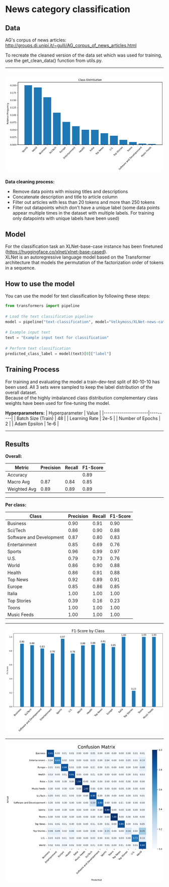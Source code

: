 # News category classification

## Data
AG's corpus of news articles: http://groups.di.unipi.it/~gulli/AG_corpus_of_news_articles.html  
  
To recreate the cleaned version of the data set which was used for training, use the get_clean_data() function from utils.py.  
  
---
![Plot](plots/class_distribution.png)  
---
  
**Data cleaning process:**
- Remove data points with missing titles and descriptions
- Concatenate description and title to article column
- Filter out articles with less than 20 tokens and more than 250 tokens
- Filter out datapoints which don't have a unique label (some data points appear multiple times in the dataset with multiple labels. For training only datapoints with unique labels have been used)

## Model
For the classification task an XLNet-base-case instance has been finetuned (https://huggingface.co/xlnet/xlnet-base-cased).  
XLNet is an autoregressive language model based on the Transformer architecture that models the permutation of the factorization order of tokens in a sequence.  

## How to use the model

You can use the model for text classification by following these steps:

```python
from transformers import pipeline

# Load the text classification pipeline
model = pipeline("text-classification", model="Velkymoss/XLNet-news-category-classifier", tokenizer="Velkymoss/XLNet-news-category-classifier")

# Example input text
text = "Example input text for classification"

# Perform text classification
predicted_class_label = model(text)[0]["label"] 
```


## Training Process
For training and evaluating the model a train-dev-test split of 80-10-10 has been used.
All 3 sets were sampled to keep the label distribution of the overall dataset.  
Because of the highly imbalanced class distribution complementary class weights have been used for fine-tuning the model.  
  
**Hyperparameters:**
| Hyperparameter       | Value   |
|----------------------|---------|
| Batch Size (Train)   | 48      |
| Learning Rate        | 2e-5    |
| Number of Epochs     | 2       |
| Adam Epsilon         | 1e-6    |  
  
  ---
  
## Results

**Overall:**

| Metric        | Precision | Recall | F1-Score |
|---------------|-----------|--------|----------|
| Accuracy      |           |        |   0.89   |
| Macro Avg     |   0.87    |  0.84  |   0.85   |
| Weighted Avg  |   0.89    |  0.89  |   0.89   |

---


**Per class:**

| Class                     | Precision | Recall | F1-Score |
|---------------------------|-----------|--------|----------|
| Business                  |   0.90    |  0.91  |   0.90   |
| Sci/Tech                  |   0.86    |  0.90  |   0.88   |
| Software and Development  |   0.87    |  0.80  |   0.83   |
| Entertainment             |   0.85    |  0.69  |   0.76   |
| Sports                    |   0.96    |  0.99  |   0.97   |
| U.S.                      |   0.79    |  0.73  |   0.76   |
| World                     |   0.86    |  0.90  |   0.88   |
| Health                    |   0.86    |  0.91  |   0.88   |
| Top News                  |   0.92    |  0.89  |   0.91   |
| Europe                    |   0.85    |  0.86  |   0.85   |
| Italia                    |   1.00    |  1.00  |   1.00   |
| Top Stories               |   0.39    |  0.16  |   0.23   |
| Toons                     |   1.00    |  1.00  |   1.00   |
| Music Feeds               |   1.00    |  1.00  |   1.00   |  


---

![Plot](plots/f1_class.png)  

---

![Plot](plots/confusion_matrix.png)  
